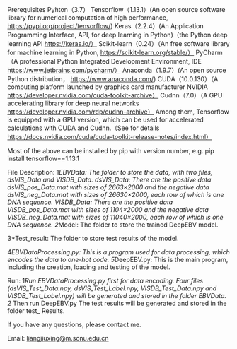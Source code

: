 Prerequisites
Pyhton（3.7）
Tensorflow（1.13.1）(An open source software library for numerical computation of high performance, https://pypi.org/project/tensorflow/)
Keras（2.2.4）(An Application Programming Interface, API, for deep learning in Python)（the Python deep learning API https://keras.io/）
Scikit-learn（0.24）（An free software library for machine learning in Python, https://scikit-learn.org/stable/）
PyCharm（A professional Python Integrated Development Environment, IDE https://www.jetbrains.com/pycharm/）
Anaconda（1.9.7）(An open source Python distribution， https://www.anaconda.com/)
CUDA（10.0.130）（A computing platform launched by graphics card manufacturer NVIDIA https://developer.nvidia.com/cuda-toolkit-archive）
Cudnn（7.0）（A GPU accelerating library for deep neural networks https://developer.nvidia.com/rdp/cudnn-archive）
Among them, Tensorflow is equipped with a GPU version, which can be used for accelerated calculations with CUDA and Cudnn.（See for details https://docs.nvidia.com/cuda/cuda-toolkit-release-notes/index.html）


Most of the above can be installed by pip with version number, e.g.
pip install tensorflow==1.13.1


File Description:
1*EBVData: The folder to store the data, with two files, dsVIS_Data and VISDB_Data.
dsVIS_Data:
There are the positive data dsVIS_pos_Data.mat with sizes of 2663×2000 and the negative data dsVIS_neg_Data.mat with sizes of 26630×2000, each row of which is one DNA sequence.
VISDB_Data:
There are the positive data VISDB_pos_Data.mat with sizes of 1104×2000 and the negative data VISDB_neg_Data.mat with sizes of 11040×2000, each row of which is one DNA sequence.
2*Model: The folder to store the trained DeepEBV model.

3*Test_result: The folder to store test results of the model.

4*EBVDataProcessing.py: This is a program used for data processing, which encodes  the data to one-hot code.
5*DeepEBV.py: This is the main program, including the creation, loading and testing of the model.

Run: 
1*Run EBVDataProcessing.py first for data encoding. Four files (dsVIS_Test_Data.npy, dsVIS_Test_Label.npy, VISDB_Test_Data.npy and VISDB_Test_Label.npy) will be generated and stored in the folder EBVData.
2* Then run DeepEBV.py The test results will be generated and stored in the folder test_ Results.

If you have any questions, please contact me.

Email: liangjiuxing@m.scnu.edu.cn
